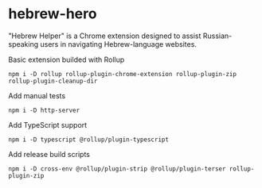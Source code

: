 # hebrew-hero
"Hebrew Helper" is a Chrome extension designed to assist Russian-speaking users in navigating Hebrew-language websites.

Basic extension builded with Rollup
```
npm i -D rollup rollup-plugin-chrome-extension rollup-plugin-zip rollup-plugin-cleanup-dir
```

Add manual tests
```
npm i -D http-server
```

Add TypeScript support
```
npm i -D typescript @rollup/plugin-typescript
```

Add release build scripts 
```
npm i -D cross-env @rollup/plugin-strip @rollup/plugin-terser rollup-plugin-zip
```